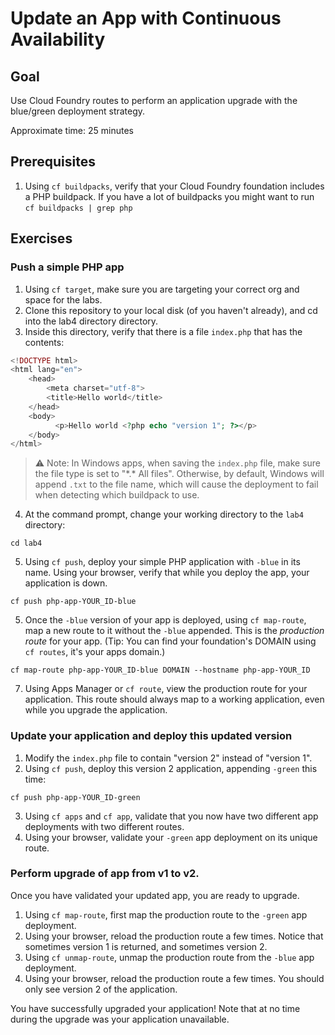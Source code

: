 # Update an App with Continuous Availability

## Goal

Use Cloud Foundry routes to perform an application upgrade with the blue/green deployment strategy.

Approximate time: 25 minutes

## Prerequisites

1. Using `cf buildpacks`, verify that your Cloud Foundry foundation includes a PHP buildpack. If you have a lot of buildpacks you might want to run `cf buildpacks | grep php`

## Exercises

### Push a simple PHP app

1. Using `cf target`, make sure you are targeting your correct org and space for the labs.
2. Clone this repository to your local disk (of you haven't already), and cd into the lab4 directory directory.
3. Inside this directory, verify that there is a file `index.php` that has the contents:
```php
<!DOCTYPE html>
<html lang="en">
    <head>
        <meta charset="utf-8">
        <title>Hello world</title>
    </head>
    <body>
          <p>Hello world <?php echo "version 1"; ?></p>
    </body>
</html>
```
> :warning: Note: In Windows apps, when saving the `index.php` file, make sure the file type is set to "\*.\* All files". Otherwise, by default, Windows will append `.txt` to the file name, which will cause the deployment to fail when detecting which buildpack to use.
4. At the command prompt, change your working directory to the `lab4` directory:
```shell
cd lab4
```
5. Using `cf push`, deploy your simple PHP application with `-blue` in its name. Using your browser, verify that while you deploy the app, your application is down.
```shell
cf push php-app-YOUR_ID-blue
```
5. Once the `-blue` version of your app is deployed, using `cf map-route`, map a new route to it without the `-blue` appended. This is the *production route* for your app. (Tip: You can find your foundation's DOMAIN using `cf routes`, it's your apps domain.)
```shell
cf map-route php-app-YOUR_ID-blue DOMAIN --hostname php-app-YOUR_ID
```
7. Using Apps Manager or `cf route`, view the production route for your application. This route should always map to a working application, even while you upgrade the application.

### Update your application and deploy this updated version

1. Modify the `index.php` file to contain "version 2" instead of "version 1".
2. Using `cf push`, deploy this version 2 application, appending `-green` this time:
```shell
cf push php-app-YOUR_ID-green
```
3. Using `cf apps` and `cf app`, validate that you now have two different app deployments with two different routes.
4. Using your browser, validate your `-green` app deployment on its unique route.

### Perform upgrade of app from v1 to v2.

Once you have validated your updated app, you are ready to upgrade.

1. Using `cf map-route`, first map the production route to the `-green` app deployment.
2. Using your browser, reload the production route a few times. Notice that sometimes version 1 is returned, and sometimes version 2.
3. Using `cf unmap-route`, unmap the production route from the `-blue` app deployment.
4. Using your browser, reload the production route a few times. You should only see version 2 of the application.

You have successfully upgraded your application! Note that at no time during the upgrade was your application unavailable.
